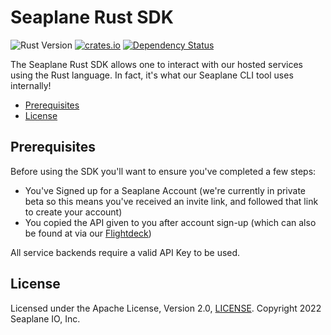 # Seaplane Rust SDK

![Rust Version][rustc-image]
[![crates.io][crate-image]][crate-link]
[![Dependency Status][deps-image]][deps-link]

The Seaplane Rust SDK allows one to interact with our hosted services using the
Rust language. In fact, it's what our Seaplane CLI tool uses internally!

<!-- vim-markdown-toc GFM -->

* [Prerequisites](#prerequisites)
* [License](#license)

<!-- vim-markdown-toc -->

## Prerequisites

Before using the SDK you'll want to ensure you've completed a few steps:

- You've Signed up for a Seaplane Account (we're currently in private beta so
  this means you've received an invite link, and followed that link to create
  your account)
- You copied the API given to you after account sign-up (which can also be
  found at via our [Flightdeck][flightdeck])

All service backends require a valid API Key to be used.

## License

Licensed under the Apache License, Version 2.0, [LICENSE]. Copyright 2022 Seaplane IO, Inc.

[//]: # (badges)

[crate-image]: https://img.shields.io/crates/v/seaplane.svg
[crate-link]: https://crates.io/crates/seaplane
[deps-image]: https://deps.rs/repo/github/seaplane-io/seaplane/status.svg
[deps-link]: https://deps.rs/crate/seaplane
[rustc-image]: https://img.shields.io/badge/rustc-1.60+-blue.svg

[//]: # (Links)

[flightdeck]: https://flightdeck.cplane.cloud/
[TOML]: https://toml.io
[rustup]: https://rustup.rs
[docs/CONFIGURATION_SPEC.md]: https://github.com/seaplane-io/seaplane/blob/main/docs/CONFIGURATION_SPEC.md
[SDK]: https://github.com/seaplane-io/seaplane/tree/main/seaplane
[`nginxdemos/hello`]: https://hub.docker.com/r/nginxdemos/hello/
[releases]: https://github.com/seaplane-io/seaplane/releases
[LICENSE]: https://github.com/seaplane-io/seaplane/blob/main/LICENSE
